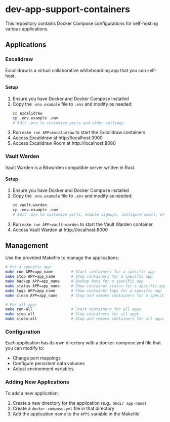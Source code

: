 # dev-app-support-containers

This repository contains Docker Compose configurations for self-hosting various applications.

## Applications

### Excalidraw

Excalidraw is a virtual collaborative whiteboarding app that you can self-host.

#### Setup

1. Ensure you have Docker and Docker Compose installed
2. Copy the `.env.example` file to `.env` and modify as needed:
   ```bash
   cd excalidraw
   cp .env.example .env
   # Edit .env to customize ports and other settings
   ```
3. Run `make run APP=excalidraw` to start the Excalidraw containers
4. Access Excalidraw at http://localhost:3000
5. Access Excalidraw Room at http://localhost:8080

### Vault Warden

Vault Warden is a Bitwarden compatible server written in Rust.

#### Setup

1. Ensure you have Docker and Docker Compose installed
2. Copy the `.env.example` file to `.env` and modify as needed:
   ```bash
   cd vault-warden
   cp .env.example .env
   # Edit .env to customize ports, enable signups, configure email, etc.
   ```
3. Run `make run APP=vault-warden` to start the Vault Warden container
4. Access Vault Warden at http://localhost:8000

## Management

Use the provided Makefile to manage the applications:

```bash
# For a specific app
make run APP=app_name        # Start containers for a specific app
make stop APP=app_name       # Stop containers for a specific app
make backup APP=app_name     # Backup data for a specific app
make status APP=app_name     # Show container status for a specific app
make logs APP=app_name       # Show container logs for a specific app
make clean APP=app_name      # Stop and remove containers for a specific app

# For all apps
make run-all                 # Start containers for all apps
make stop-all                # Stop containers for all apps
make clean-all               # Stop and remove containers for all apps
```

### Configuration

Each application has its own directory with a docker-compose.yml file that you can modify to:
- Change port mappings
- Configure persistent data volumes
- Adjust environment variables

### Adding New Applications

To add a new application:

1. Create a new directory for the application (e.g., `mkdir app-name`)
2. Create a `docker-compose.yml` file in that directory
3. Add the application name to the `APPS` variable in the Makefile
